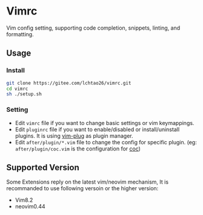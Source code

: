 # Vimrc

Vim config setting, supporting code completion, snippets, linting, and formatting.

## Usage

### Install

```bash
git clone https://gitee.com/lchtao26/vimrc.git
cd vimrc
sh ./setup.sh
```

### Setting

- Edit `vimrc` file if you want to change basic settings or vim keymappings.
- Edit `pluginrc` file if you want to enable/disabled or install/uninstall plugins. It is using [vim-plug](https://github.com/junegunn/vim-plug) as plugin manager.
- Edit `after/plugin/*.vim` file to change the config for specific plugin. (eg: `after/plugin/coc.vim` is the configuration for [coc](https://github.com/neoclide/coc.nvim))

## Supported Version
Some Extensions reply on the latest vim/neovim mechanism, It is recommanded to use following versoin or the higher version: 

- Vim8.2
- neovim0.44

